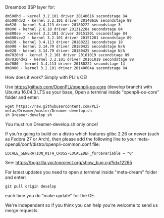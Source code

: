 Dreambox BSP layer for:
```
dm500hd - kernel 3.2.101 driver 20140616 secondstage 84
dm500hdv2 - kernel 3.2.101 driver 20140616 secondstage 89
dm520 - kernel 3.4.113 driver 20180222 secondstage 3
dm800 - kernel 2.6.18 driver 20131228a secondstage 84
dm800se - kernel 3.2.101 driver 20151201 secondstage 84
dm800sev2 - kernel 3.2.101 driver 20151201 secondstage 89
dm820 - kernel 3.4.113 driver 20180222 secondstage 18
dm900 - kernel 3.14.79 driver 20180425 secondstage N/A
dm920 - kernel 3.14.79 driver 20180425 secondstage N/A
dm7020hd - kernel 3.2.101 driver 20161019 secondstage 89
dm7020hdv2 - kernel 3.2.101 driver 20161019 secondstage 89
dm7080 - kernel 3.4.113 driver 20180222 secondstage 14
dm8000 - kernel 3.2.101 driver 20140604a secondstage 84
```
How does it work? Simply with PLi's OE!

Use https://github.com/OpenPLi/openpli-oe-core (develop branch) with Ubuntu 16.04.3 LTS as your base, Open a terminal inside "openpli-oe-core" folder and enter:
```
wget https://raw.githubusercontent.com/PLi-metas/Dreamer/master/Dreamer-develop.sh
sh Dreamer-develop.sh
```
You must run Dreamer-develop.sh only once!

If you're going to build on a distro which features glibc 2.26 or newer (such as Fedora 27 or Arch),
then please add the following line to your meta-openpli/conf/distro/openpli-common.conf file:
```
LOCALE_GENERATION_WITH_CROSS-LOCALEDEF_forcevariable = "0"
```
See: https://bugzilla.yoctoproject.org/show_bug.cgi?id=12265

For latest updates you need to open a terminal inside "meta-dream" folder and enter:
```
git pull origin develop
```
each time you do "make update" for the OE.

We're independent so if you think you can help you're welcome to send us merge requests.
